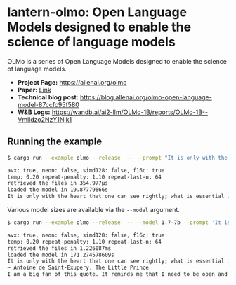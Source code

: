 # lantern-olmo: Open Language Models designed to enable the science of language models

OLMo is a series of Open Language Models designed to enable the science of language models.

- **Project Page:** https://allenai.org/olmo
- **Paper:** [Link](https://arxiv.org/abs/2402.00838)
- **Technical blog post:** https://blog.allenai.org/olmo-open-language-model-87ccfc95f580
- **W&B Logs:** https://wandb.ai/ai2-llm/OLMo-1B/reports/OLMo-1B--Vmlldzo2NzY1Njk1
<!-- - **Press release:** TODO -->

## Running the example

```bash
$ cargo run --example olmo --release  -- --prompt "It is only with the heart that one can see rightly"

avx: true, neon: false, simd128: false, f16c: true
temp: 0.20 repeat-penalty: 1.10 repeat-last-n: 64
retrieved the files in 354.977µs
loaded the model in 19.87779666s
It is only with the heart that one can see rightly; what is essential is invisible to the eye.
```

Various model sizes are available via the `--model` argument.

```bash
$ cargo run --example olmo --release  -- --model 1.7-7b --prompt 'It is only with the heart that one can see rightly'

avx: true, neon: false, simd128: false, f16c: true
temp: 0.20 repeat-penalty: 1.10 repeat-last-n: 64
retrieved the files in 1.226087ms
loaded the model in 171.274578609s
It is only with the heart that one can see rightly; what is essential is invisible to the eye.”
~ Antoine de Saint-Exupery, The Little Prince
I am a big fan of this quote. It reminds me that I need to be open and aware of my surroundings in order to truly appreciate them.
```

